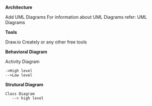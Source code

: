 __Architecture__

 Add UML Diagrams
 For information about UML Diagrams refer: UML Diagrams
 
__Tools__

Draw.io
Creately
or any other free tools




__Behavioral Diagram__

   Activity Diagram
   
    ->High level 
    -->Low level
    
__Strutural Diagram__
    
    Class Diagram
       --> high level 
       
 
